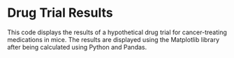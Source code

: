 # Drug Trial Results
This code displays the results of a hypothetical drug trial for cancer-treating medications in mice. The results are displayed using the Matplotlib library after being calculated using Python and Pandas.

